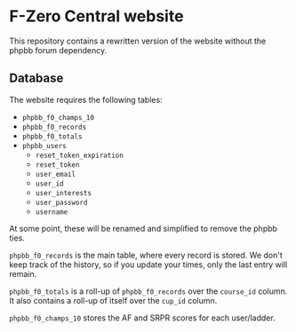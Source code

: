 # F-Zero Central website

This repository contains a rewritten version of the website without the phpbb
forum dependency.

## Database

The website requires the following tables:

- `phpbb_f0_champs_10`
- `phpbb_f0_records`
- `phpbb_f0_totals`
- `phpbb_users`
  - `reset_token_expiration`
  - `reset_token`
  - `user_email`
  - `user_id`
  - `user_interests`
  - `user_password`
  - `username`

At some point, these will be renamed and simplified to remove the phpbb ties.

`phpbb_f0_records` is the main table, where every record is stored. We don't
keep track of the history, so if you update your times, only the last entry
will remain.

`phpbb_f0_totals` is a roll-up of `phpbb_f0_records` over the `course_id`
column. It also contains a roll-up of itself over the `cup_id` column.

`phpbb_f0_champs_10` stores the AF and SRPR scores for each user/ladder.
